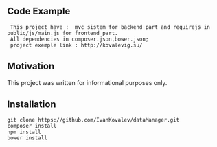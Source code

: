 ## Code Example
  
     This project have :  mvc sistem for backend part and requirejs in public/js/main.js for frontend part.
     All dependencies in composer.json,bower.json;
     project exemple link : http://kovalevig.su/

## Motivation

   This project was written for informational purposes only.
    
## Installation
    git clone https://github.com/IvanKovalev/dataManager.git
    composer install
    npm install 
    bower install

  


